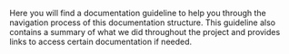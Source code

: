 Here you will find a documentation guideline to help you through the navigation process of this documentation structure. This guideline also contains a summary of what we did throughout the project and provides links to access certain documentation if needed.

